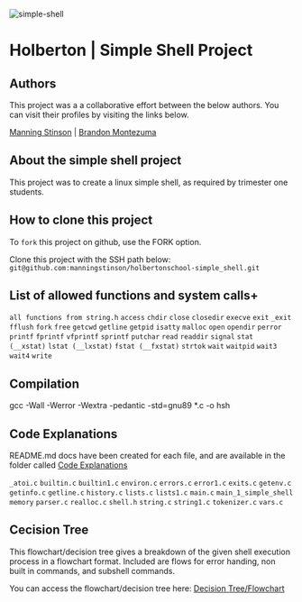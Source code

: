![simple-shell](https://github.com/manningstinson/holbertonschool-simple_shell/assets/104523090/63ec4f1c-4ffb-46a2-8622-bad7774100b7)

# Holberton | Simple Shell Project
## Authors
This project was a a collaborative effort between the below authors. You can visit their profiles by visiting the links below.

[Manning Stinson](https://github.com/manningstinson) | 
[Brandon Montezuma](https://github.com/bmontezuma)

## About the simple shell project
This project was to create a linux simple shell, as required by trimester one students.

## How to clone this project
To `fork` this project on github, use the FORK option.

Clone this project with the SSH path below:
`git@github.com:manningstinson/holbertonschool-simple_shell.git`

## List of allowed functions and system calls+

`all functions from string.h`
`access` 
`chdir` 
`close`
`closedir` 
`execve`
`exit` 
`_exit`
`fflush`
`fork`
`free`
`getcwd`
`getline`
`getpid`
`isatty`
`malloc`
`open`
`opendir`
`perror`
`printf`
`fprintf`
`vfprintf`
`sprintf`
`putchar`
`read`
`readdir`
`signal`
`stat (__xstat)`
`lstat (__lxstat)` 
`fstat (__fxstat)`
`strtok`
`wait`
`waitpid`
`wait3` 
`wait4`
`write`

## Compilation
gcc -Wall -Werror -Wextra -pedantic -std=gnu89 *.c -o hsh

## Code Explanations
README.md docs have been created for each file, and are available in the folder called 
[Code Explanations](https://github.com/manningstinson/holbertonschool-simple_shell/tree/main/code-explanations)

`_atoi.c`
`builtin.c`
`builtin1.c`
`environ.c`
`errors.c`
`error1.c`
`exits.c`
`getenv.c`
`getinfo.c`
`getline.c`
`history.c`
`lists.c`
`lists1.c`
`main.c`
`main_1_simple_shell`
`memory`
`parser.c`
`realloc.c`
`shell.h`
`string.c`
`string1.c`
`tokenizer.c`
`vars.c`

## Cecision Tree
This flowchart/decision tree gives a  breakdown of the given shell execution process in a flowchart format. Included are flows for error handing, non built in commands, and subshell commands.

You can access the flowchart/decision tree here:
[Decision Tree/Flowchart](https://github.com/manningstinson/holbertonschool-simple_shell/blob/main/simple-shell-decision-tree.md)

